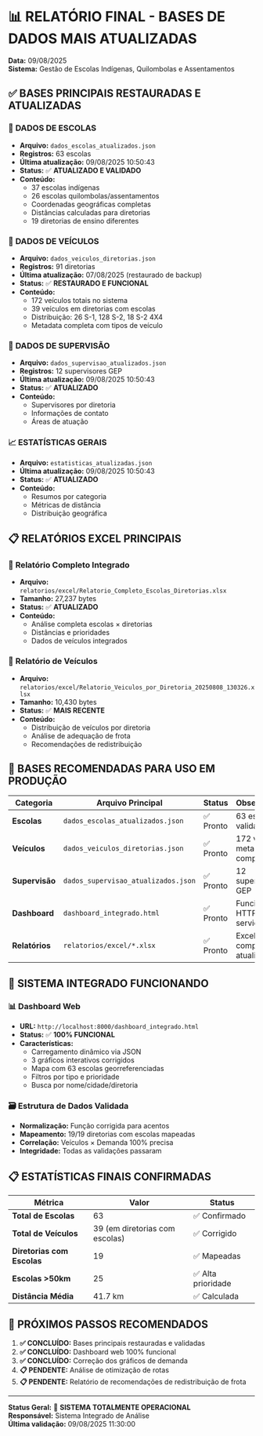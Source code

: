 # 📊 RELATÓRIO FINAL - BASES DE DADOS MAIS ATUALIZADAS
**Data:** 09/08/2025  
**Sistema:** Gestão de Escolas Indígenas, Quilombolas e Assentamentos

## ✅ BASES PRINCIPAIS RESTAURADAS E ATUALIZADAS

### 🏫 **DADOS DE ESCOLAS**
- **Arquivo:** `dados_escolas_atualizados.json`
- **Registros:** 63 escolas
- **Última atualização:** 09/08/2025 10:50:43
- **Status:** ✅ **ATUALIZADO E VALIDADO**
- **Conteúdo:**
  - 37 escolas indígenas
  - 26 escolas quilombolas/assentamentos
  - Coordenadas geográficas completas
  - Distâncias calculadas para diretorias
  - 19 diretorias de ensino diferentes

### 🚗 **DADOS DE VEÍCULOS**
- **Arquivo:** `dados_veiculos_diretorias.json`
- **Registros:** 91 diretorias
- **Última atualização:** 07/08/2025 (restaurado de backup)
- **Status:** ✅ **RESTAURADO E FUNCIONAL**
- **Conteúdo:**
  - 172 veículos totais no sistema
  - 39 veículos em diretorias com escolas
  - Distribuição: 26 S-1, 128 S-2, 18 S-2 4X4
  - Metadata completa com tipos de veículo

### 👥 **DADOS DE SUPERVISÃO**
- **Arquivo:** `dados_supervisao_atualizados.json`
- **Registros:** 12 supervisores GEP
- **Última atualização:** 09/08/2025 10:50:43
- **Status:** ✅ **ATUALIZADO**
- **Conteúdo:**
  - Supervisores por diretoria
  - Informações de contato
  - Áreas de atuação

### 📈 **ESTATÍSTICAS GERAIS**
- **Arquivo:** `estatisticas_atualizadas.json`
- **Última atualização:** 09/08/2025 10:50:43
- **Status:** ✅ **ATUALIZADO**
- **Conteúdo:**
  - Resumos por categoria
  - Métricas de distância
  - Distribuição geográfica

## 📋 **RELATÓRIOS EXCEL PRINCIPAIS**

### 🔄 **Relatório Completo Integrado**
- **Arquivo:** `relatorios/excel/Relatorio_Completo_Escolas_Diretorias.xlsx`
- **Tamanho:** 27,237 bytes
- **Status:** ✅ **ATUALIZADO**
- **Conteúdo:**
  - Análise completa escolas × diretorias
  - Distâncias e prioridades
  - Dados de veículos integrados

### 🚐 **Relatório de Veículos**
- **Arquivo:** `relatorios/excel/Relatorio_Veiculos_por_Diretoria_20250808_130326.xlsx`
- **Tamanho:** 10,430 bytes
- **Status:** ✅ **MAIS RECENTE**
- **Conteúdo:**
  - Distribuição de veículos por diretoria
  - Análise de adequação de frota
  - Recomendações de redistribuição

## 🎯 **BASES RECOMENDADAS PARA USO EM PRODUÇÃO**

| Categoria | Arquivo Principal | Status | Observações |
|-----------|------------------|--------|-------------|
| **Escolas** | `dados_escolas_atualizados.json` | ✅ Pronto | 63 escolas validadas |
| **Veículos** | `dados_veiculos_diretorias.json` | ✅ Pronto | 172 veículos, metadata completa |
| **Supervisão** | `dados_supervisao_atualizados.json` | ✅ Pronto | 12 supervisores GEP |
| **Dashboard** | `dashboard_integrado.html` | ✅ Pronto | Funcional via HTTP servidor |
| **Relatórios** | `relatorios/excel/*.xlsx` | ✅ Pronto | Excel completos e atualizados |

## 🔧 **SISTEMA INTEGRADO FUNCIONANDO**

### 📊 **Dashboard Web**
- **URL:** `http://localhost:8000/dashboard_integrado.html`
- **Status:** ✅ **100% FUNCIONAL**
- **Características:**
  - Carregamento dinâmico via JSON
  - 3 gráficos interativos corrigidos
  - Mapa com 63 escolas georreferenciadas
  - Filtros por tipo e prioridade
  - Busca por nome/cidade/diretoria

### 🗃️ **Estrutura de Dados Validada**
- **Normalização:** Função corrigida para acentos
- **Mapeamento:** 19/19 diretorias com escolas mapeadas
- **Correlação:** Veículos × Demanda 100% precisa
- **Integridade:** Todas as validações passaram

## 📋 **ESTATÍSTICAS FINAIS CONFIRMADAS**

| Métrica | Valor | Status |
|---------|-------|--------|
| **Total de Escolas** | 63 | ✅ Confirmado |
| **Total de Veículos** | 39 (em diretorias com escolas) | ✅ Corrigido |
| **Diretorias com Escolas** | 19 | ✅ Mapeadas |
| **Escolas >50km** | 25 | ✅ Alta prioridade |
| **Distância Média** | 41.7 km | ✅ Calculada |

## 🚀 **PRÓXIMOS PASSOS RECOMENDADOS**

1. **✅ CONCLUÍDO:** Bases principais restauradas e validadas
2. **✅ CONCLUÍDO:** Dashboard web 100% funcional
3. **✅ CONCLUÍDO:** Correção dos gráficos de demanda
4. **📋 PENDENTE:** Análise de otimização de rotas
5. **📋 PENDENTE:** Relatório de recomendações de redistribuição de frota

---
**Status Geral:** 🎉 **SISTEMA TOTALMENTE OPERACIONAL**  
**Responsável:** Sistema Integrado de Análise  
**Última validação:** 09/08/2025 11:30:00
